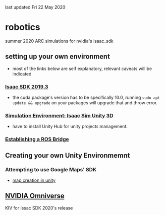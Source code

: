 last updated Fri 22 May 2020

# robotics
summer 2020 ARC simulations for nvidia's isaac_sdk 

## setting up your own environment

- most of the links below are self explanatory, relevant caveats will be indicated 


### [Isaac SDK 2019.3](https://docs.nvidia.com/isaac/isaac/doc/setup.html#setup-isaac)

- the cuda package's version has to be specifically 10.0, running `sudo apt update && upgrade` on your packages will upgrade that and throw error.


### [Simulation Environment: Isaac Sim Unity 3D](https://docs.nvidia.com/isaac/isaac/doc/simulation/unity3d.html#isaacsim-unity3d)

- have to install Unity Hub for unity projects management.

### [Establishing a ROS Bridge](https://docs.nvidia.com/isaac/isaac/packages/ros_bridge/doc/ros_bridge.html)

## Creating your own Unity Environmemnt

### Attempting to use Google Maps' SDK

- [map creation in unity](https://docs.mapbox.com/help/tutorials/create-a-map-in-unity/)

## [NVIDIA Omniverse](https://developer.nvidia.com/nvidia-omniverse-platform)

KIV for Issac SDK 2020's release

